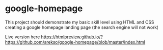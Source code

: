 # google-homepage 

This project should demonstrate my basic skill level using HTML and CSS
creating a google homepage landing page (the search engine will not work)

Live version here https://htmlpreview.github.io/?https://github.com/arekso/google-homepage/blob/master/index.html
